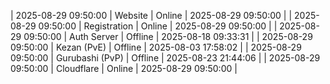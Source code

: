 | 2025-08-29 09:50:00 | Website | Online | 2025-08-29 09:50:00 |
| 2025-08-29 09:50:00 | Registration | Online | 2025-08-29 09:50:00 |
| 2025-08-29 09:50:00 | Auth Server | Offline | 2025-08-18 09:33:31 |
| 2025-08-29 09:50:00 | Kezan (PvE) | Offline | 2025-08-03 17:58:02 |
| 2025-08-29 09:50:00 | Gurubashi (PvP) | Offline | 2025-08-23 21:44:06 |
| 2025-08-29 09:50:00 | Cloudflare | Online | 2025-08-29 09:50:00 |
